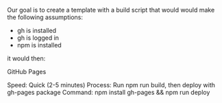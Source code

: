 
Our goal is to create a template with a build script that would would make the following assumptions:
- gh is installed
- gh is logged in
- npm is installed


it would then:

GitHub Pages

Speed: Quick (2-5 minutes)
Process: Run npm run build, then deploy with gh-pages package
Command: npm install gh-pages && npm run deploy